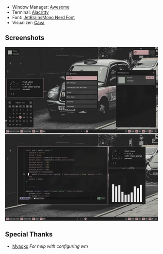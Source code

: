 - Window Manager: [Awesome](https://github.com/awesomeWM/awesome)
- Terminal: [Alacritty](https://github.com/alacritty/alacritty)
- Font: [JetBrainsMono Nerd Font](https://www.nerdfonts.com/) 
- Visualizer: [Cava](https://github.com/karlstav/cava)

## Screenshots
![Screenshot](extra/screenshots/1.png)
![Screenshot](extra/screenshots/2.png)

## Special Thanks

- [Myagko](https://github.com/Myagko) *For help with configuring wm*


